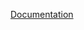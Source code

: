 [Documentation][docs]

[docs]: https://api.emberjs.com/ember/release/classes/Ember.Templates.helpers/methods/component?anchor=component
